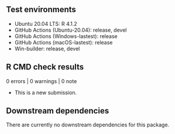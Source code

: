 ## Test environments

* Ubuntu 20.04 LTS: R 4.1.2
* GitHub Actions (Ubuntu-20.04): release, devel
* GitHub Actions (Windows-lastest): release
* GitHub Actions (macOS-lastest): release
* Win-builder: release, devel

## R CMD check results

0 errors | 0 warnings | 0 note

* This is a new submission.

## Downstream dependencies

There are currently no downstream dependencies for this package.
